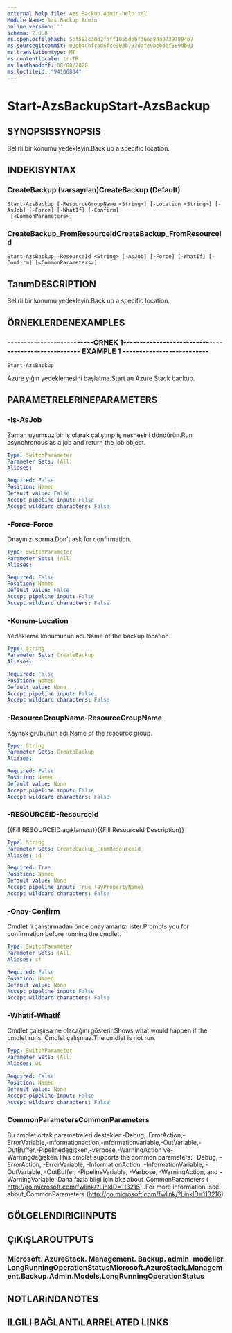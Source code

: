 ```yaml
---
external help file: Azs.Backup.Admin-help.xml
Module Name: Azs.Backup.Admin
online version: ''
schema: 2.0.0
ms.openlocfilehash: 5bf583c30d2faff1055debf366a84a0739789467
ms.sourcegitcommit: 09eb4dbfcad6fce303b793dafe9bebdef589db03
ms.translationtype: MT
ms.contentlocale: tr-TR
ms.lasthandoff: 08/08/2020
ms.locfileid: "94106804"
---
```

# <span data-ttu-id="e9ea1-101">Start-AzsBackup</span><span class="sxs-lookup"><span data-stu-id="e9ea1-101">Start-AzsBackup</span></span>

## <span data-ttu-id="e9ea1-102">SYNOPSIS</span><span class="sxs-lookup"><span data-stu-id="e9ea1-102">SYNOPSIS</span></span>
<span data-ttu-id="e9ea1-103">Belirli bir konumu yedekleyin.</span><span class="sxs-lookup"><span data-stu-id="e9ea1-103">Back up a specific location.</span></span>

## <span data-ttu-id="e9ea1-104">INDEKI</span><span class="sxs-lookup"><span data-stu-id="e9ea1-104">SYNTAX</span></span>

### <span data-ttu-id="e9ea1-105">CreateBackup (varsayılan)</span><span class="sxs-lookup"><span data-stu-id="e9ea1-105">CreateBackup (Default)</span></span>
```
Start-AzsBackup [-ResourceGroupName <String>] [-Location <String>] [-AsJob] [-Force] [-WhatIf] [-Confirm]
 [<CommonParameters>]
```

### <span data-ttu-id="e9ea1-106">CreateBackup_FromResourceId</span><span class="sxs-lookup"><span data-stu-id="e9ea1-106">CreateBackup_FromResourceId</span></span>
```
Start-AzsBackup -ResourceId <String> [-AsJob] [-Force] [-WhatIf] [-Confirm] [<CommonParameters>]
```

## <span data-ttu-id="e9ea1-107">Tanım</span><span class="sxs-lookup"><span data-stu-id="e9ea1-107">DESCRIPTION</span></span>
<span data-ttu-id="e9ea1-108">Belirli bir konumu yedekleyin.</span><span class="sxs-lookup"><span data-stu-id="e9ea1-108">Back up a specific location.</span></span>

## <span data-ttu-id="e9ea1-109">ÖRNEKLERDEN</span><span class="sxs-lookup"><span data-stu-id="e9ea1-109">EXAMPLES</span></span>

### <span data-ttu-id="e9ea1-110">--------------------------ÖRNEK 1--------------------------</span><span class="sxs-lookup"><span data-stu-id="e9ea1-110">-------------------------- EXAMPLE 1 --------------------------</span></span>
```
Start-AzsBackup
```

<span data-ttu-id="e9ea1-111">Azure yığın yedeklemesini başlatma.</span><span class="sxs-lookup"><span data-stu-id="e9ea1-111">Start an Azure Stack backup.</span></span>

## <span data-ttu-id="e9ea1-112">PARAMETRELERINE</span><span class="sxs-lookup"><span data-stu-id="e9ea1-112">PARAMETERS</span></span>

### <span data-ttu-id="e9ea1-113">-Iş</span><span class="sxs-lookup"><span data-stu-id="e9ea1-113">-AsJob</span></span>
<span data-ttu-id="e9ea1-114">Zaman uyumsuz bir iş olarak çalıştırıp iş nesnesini döndürün.</span><span class="sxs-lookup"><span data-stu-id="e9ea1-114">Run asynchronous as a job and return the job object.</span></span>

```yaml
Type: SwitchParameter
Parameter Sets: (All)
Aliases: 

Required: False
Position: Named
Default value: False
Accept pipeline input: False
Accept wildcard characters: False
```

### <span data-ttu-id="e9ea1-115">-Force</span><span class="sxs-lookup"><span data-stu-id="e9ea1-115">-Force</span></span>
<span data-ttu-id="e9ea1-116">Onayınızı sorma.</span><span class="sxs-lookup"><span data-stu-id="e9ea1-116">Don't ask for confirmation.</span></span>

```yaml
Type: SwitchParameter
Parameter Sets: (All)
Aliases: 

Required: False
Position: Named
Default value: False
Accept pipeline input: False
Accept wildcard characters: False
```

### <span data-ttu-id="e9ea1-117">-Konum</span><span class="sxs-lookup"><span data-stu-id="e9ea1-117">-Location</span></span>
<span data-ttu-id="e9ea1-118">Yedekleme konumunun adı.</span><span class="sxs-lookup"><span data-stu-id="e9ea1-118">Name of the backup location.</span></span>

```yaml
Type: String
Parameter Sets: CreateBackup
Aliases: 

Required: False
Position: Named
Default value: None
Accept pipeline input: False
Accept wildcard characters: False
```

### <span data-ttu-id="e9ea1-119">-ResourceGroupName</span><span class="sxs-lookup"><span data-stu-id="e9ea1-119">-ResourceGroupName</span></span>
<span data-ttu-id="e9ea1-120">Kaynak grubunun adı.</span><span class="sxs-lookup"><span data-stu-id="e9ea1-120">Name of the resource group.</span></span>

```yaml
Type: String
Parameter Sets: CreateBackup
Aliases: 

Required: False
Position: Named
Default value: None
Accept pipeline input: False
Accept wildcard characters: False
```

### <span data-ttu-id="e9ea1-121">-RESOURCEID</span><span class="sxs-lookup"><span data-stu-id="e9ea1-121">-ResourceId</span></span>
<span data-ttu-id="e9ea1-122">{{Fill RESOURCEID açıklaması}}</span><span class="sxs-lookup"><span data-stu-id="e9ea1-122">{{Fill ResourceId Description}}</span></span>

```yaml
Type: String
Parameter Sets: CreateBackup_FromResourceId
Aliases: id

Required: True
Position: Named
Default value: None
Accept pipeline input: True (ByPropertyName)
Accept wildcard characters: False
```

### <span data-ttu-id="e9ea1-123">-Onay</span><span class="sxs-lookup"><span data-stu-id="e9ea1-123">-Confirm</span></span>
<span data-ttu-id="e9ea1-124">Cmdlet 'i çalıştırmadan önce onaylamanızı ister.</span><span class="sxs-lookup"><span data-stu-id="e9ea1-124">Prompts you for confirmation before running the cmdlet.</span></span>

```yaml
Type: SwitchParameter
Parameter Sets: (All)
Aliases: cf

Required: False
Position: Named
Default value: None
Accept pipeline input: False
Accept wildcard characters: False
```

### <span data-ttu-id="e9ea1-125">-WhatIf</span><span class="sxs-lookup"><span data-stu-id="e9ea1-125">-WhatIf</span></span>
<span data-ttu-id="e9ea1-126">Cmdlet çalışırsa ne olacağını gösterir.</span><span class="sxs-lookup"><span data-stu-id="e9ea1-126">Shows what would happen if the cmdlet runs.</span></span>
<span data-ttu-id="e9ea1-127">Cmdlet çalışmaz.</span><span class="sxs-lookup"><span data-stu-id="e9ea1-127">The cmdlet is not run.</span></span>

```yaml
Type: SwitchParameter
Parameter Sets: (All)
Aliases: wi

Required: False
Position: Named
Default value: None
Accept pipeline input: False
Accept wildcard characters: False
```

### <span data-ttu-id="e9ea1-128">CommonParameters</span><span class="sxs-lookup"><span data-stu-id="e9ea1-128">CommonParameters</span></span>
<span data-ttu-id="e9ea1-129">Bu cmdlet ortak parametreleri destekler:-Debug,-ErrorAction,-ErrorVariable,-ınformationaction,-ınformationvariable,-OutVariable,-OutBuffer,-Pipelinedeğişken,-verbose,-WarningAction ve-Warningdeğişken.</span><span class="sxs-lookup"><span data-stu-id="e9ea1-129">This cmdlet supports the common parameters: -Debug, -ErrorAction, -ErrorVariable, -InformationAction, -InformationVariable, -OutVariable, -OutBuffer, -PipelineVariable, -Verbose, -WarningAction, and -WarningVariable.</span></span> <span data-ttu-id="e9ea1-130">Daha fazla bilgi için bkz about_CommonParameters ( http://go.microsoft.com/fwlink/?LinkID=113216) .</span><span class="sxs-lookup"><span data-stu-id="e9ea1-130">For more information, see about_CommonParameters (http://go.microsoft.com/fwlink/?LinkID=113216).</span></span>

## <span data-ttu-id="e9ea1-131">GÖLGELENDIRICI</span><span class="sxs-lookup"><span data-stu-id="e9ea1-131">INPUTS</span></span>

## <span data-ttu-id="e9ea1-132">ÇıKıŞLAR</span><span class="sxs-lookup"><span data-stu-id="e9ea1-132">OUTPUTS</span></span>

### <span data-ttu-id="e9ea1-133">Microsoft. AzureStack. Management. Backup. admin. modeller. LongRunningOperationStatus</span><span class="sxs-lookup"><span data-stu-id="e9ea1-133">Microsoft.AzureStack.Management.Backup.Admin.Models.LongRunningOperationStatus</span></span>

## <span data-ttu-id="e9ea1-134">NOTLARıNDA</span><span class="sxs-lookup"><span data-stu-id="e9ea1-134">NOTES</span></span>

## <span data-ttu-id="e9ea1-135">ILGILI BAĞLANTıLAR</span><span class="sxs-lookup"><span data-stu-id="e9ea1-135">RELATED LINKS</span></span>

